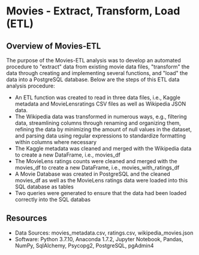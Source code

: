# Movies - Extract, Transform, Load (ETL)

## Overview of Movies-ETL
The purpose of the Movies-ETL analysis was to develop an automated procedure to "extract" data from existing movie data files, "transform" the data through creating and implementing several functions, and "load" the data into a PostgreSQL database. Below are the steps of this ETL data analysis procedure:

  - An ETL function was created to read in three data files, i.e., Kaggle metadata and MovieLensratings CSV files as well as Wikipedia JSON data. 
  - The Wikipedia data was transformed in numerous ways, e.g., filtering data, streamlining columns through renaming and organizing them, refining the data by minimizing the amount of null values in the dataset, and parsing data using regular expressions to standardize formatting within columns where necessary
  - The Kaggle metadata was cleaned and merged with the Wikipedia data to create a new DataFrame, i.e., movies_df 
  - The MovieLens ratings counts were cleaned and merged with the movies_df to create a new DataFrame, i.e., movies_with_ratings_df
  - A Movie Database was created in PostgreSQL and the cleaned movies_df as well as the MovieLens ratings data were loaded into this SQL database as tables
  - Two queries were generated to ensure that the data had been loaded correctly into the SQL databas

## Resources
- Data Sources: movies_metadata.csv, ratings.csv, wikipedia_movies.json
- Software: Python 3.7.10, Anaconda 1.7.2, Jupyter Notebook, Pandas, NumPy, SqlAlchemy, Psycopg2, PostgreSQL, pgAdmin4

